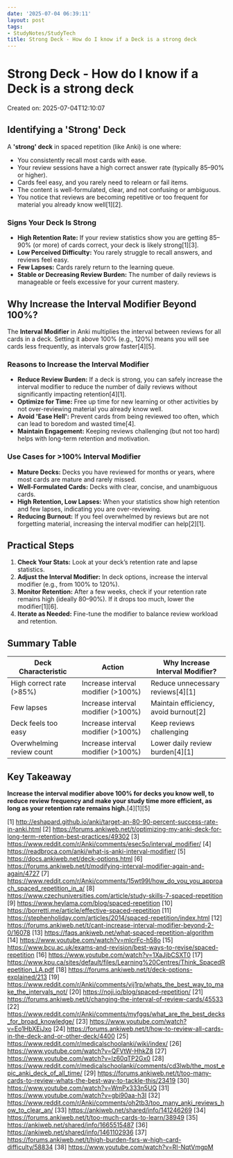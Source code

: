 ```yaml
---
date: '2025-07-04 06:39:11'
layout: post
tags:
- StudyNotes/StudyTech
title: Strong Deck - How do I know if a Deck is a strong deck
---
```


# Strong Deck - How do I know if a Deck is a strong deck
Created on: 2025-07-04T12:10:07

## Identifying a 'Strong' Deck

A **'strong' deck** in spaced repetition (like Anki) is one where:

- You consistently recall most cards with ease.
- Your review sessions have a high correct answer rate (typically 85–90% or higher).
- Cards feel easy, and you rarely need to relearn or fail items.
- The content is well-formulated, clear, and not confusing or ambiguous.
- You notice that reviews are becoming repetitive or too frequent for material you already know well[1][2].

### Signs Your Deck Is Strong

- **High Retention Rate:** If your review statistics show you are getting 85–90% (or more) of cards correct, your deck is likely strong[1][3].
- **Low Perceived Difficulty:** You rarely struggle to recall answers, and reviews feel easy.
- **Few Lapses:** Cards rarely return to the learning queue.
- **Stable or Decreasing Review Burden:** The number of daily reviews is manageable or feels excessive for your current mastery.

## Why Increase the Interval Modifier Beyond 100%?

The **Interval Modifier** in Anki multiplies the interval between reviews for all cards in a deck. Setting it above 100% (e.g., 120%) means you will see cards less frequently, as intervals grow faster[4][5].

### Reasons to Increase the Interval Modifier

- **Reduce Review Burden:** If a deck is strong, you can safely increase the interval modifier to reduce the number of daily reviews without significantly impacting retention[4][1].
- **Optimize for Time:** Free up time for new learning or other activities by not over-reviewing material you already know well.
- **Avoid 'Ease Hell':** Prevent cards from being reviewed too often, which can lead to boredom and wasted time[4].
- **Maintain Engagement:** Keeping reviews challenging (but not too hard) helps with long-term retention and motivation.

### Use Cases for >100% Interval Modifier

- **Mature Decks:** Decks you have reviewed for months or years, where most cards are mature and rarely missed.
- **Well-Formulated Cards:** Decks with clear, concise, and unambiguous cards.
- **High Retention, Low Lapses:** When your statistics show high retention and few lapses, indicating you are over-reviewing.
- **Reducing Burnout:** If you feel overwhelmed by reviews but are not forgetting material, increasing the interval modifier can help[2][1].

## Practical Steps

1. **Check Your Stats:** Look at your deck’s retention rate and lapse statistics.
2. **Adjust the Interval Modifier:** In deck options, increase the interval modifier (e.g., from 100% to 120%).
3. **Monitor Retention:** After a few weeks, check if your retention rate remains high (ideally 80–90%). If it drops too much, lower the modifier[1][6].
4. **Iterate as Needed:** Fine-tune the modifier to balance review workload and retention.

## Summary Table

| Deck Characteristic         | Action                                  | Why Increase Interval Modifier?         |
|----------------------------|------------------------------------------|-----------------------------------------|
| High correct rate (>85%)   | Increase interval modifier (>100%)       | Reduce unnecessary reviews[4][1]       |
| Few lapses                 | Increase interval modifier (>100%)       | Maintain efficiency, avoid burnout[2]  |
| Deck feels too easy        | Increase interval modifier (>100%)       | Keep reviews challenging                |
| Overwhelming review count  | Increase interval modifier (>100%)       | Lower daily review burden[4][1]        |

## Key Takeaway

**Increase the interval modifier above 100% for decks you know well, to reduce review frequency and make your study time more efficient, as long as your retention rate remains high.**[4][1][5]

[1] http://eshapard.github.io/anki/target-an-80-90-percent-success-rate-in-anki.html
[2] https://forums.ankiweb.net/t/optimizing-my-anki-deck-for-long-term-retention-best-practices/49302
[3] https://www.reddit.com/r/Anki/comments/esec5o/interval_modifier/
[4] https://readbroca.com/anki/what-is-anki-interval-modifier/
[5] https://docs.ankiweb.net/deck-options.html
[6] https://forums.ankiweb.net/t/modifying-interval-modifier-again-and-again/4727
[7] https://www.reddit.com/r/Anki/comments/15wt99l/how_do_you_you_approach_spaced_repetition_in_a/
[8] https://www.czechuniversities.com/article/study-skills-7-spaced-repetition
[9] https://www.heylama.com/blog/spaced-repetition
[10] https://borretti.me/article/effective-spaced-repetition
[11] https://stephenholiday.com/articles/2014/spaced-repetition/index.html
[12] https://forums.ankiweb.net/t/cant-increase-interval-modifier-beyond-2-0/16078
[13] https://faqs.ankiweb.net/what-spaced-repetition-algorithm
[14] https://www.youtube.com/watch?v=mlcrFc-h58o
[15] https://www.bcu.ac.uk/exams-and-revision/best-ways-to-revise/spaced-repetition
[16] https://www.youtube.com/watch?v=1XaJjbCSXT0
[17] https://www.kpu.ca/sites/default/files/Learning%20Centres/Think_SpacedRepetition_LA.pdf
[18] https://forums.ankiweb.net/t/deck-options-explained/213
[19] https://www.reddit.com/r/Anki/comments/vij1rp/whats_the_best_way_to_make_the_intervals_not/
[20] https://noji.io/blog/spaced-repetition/
[21] https://forums.ankiweb.net/t/changing-the-interval-of-review-cards/45533
[22] https://www.reddit.com/r/Anki/comments/myfggs/what_are_the_best_decks_for_broad_knowledge/
[23] https://www.youtube.com/watch?v=Eo1HbXEiJxo
[24] https://forums.ankiweb.net/t/how-to-review-all-cards-in-the-deck-and-or-other-deck/4400
[25] https://www.reddit.com/r/medicalschoolanki/wiki/index/
[26] https://www.youtube.com/watch?v=QFVtW-HhkZ8
[27] https://www.youtube.com/watch?v=lz60qTP2Gx0
[28] https://www.reddit.com/r/medicalschoolanki/comments/cd3lwb/the_most_epic_anki_deck_of_all_time/
[29] https://forums.ankiweb.net/t/too-many-cards-to-review-whats-the-best-way-to-tackle-this/23419
[30] https://www.youtube.com/watch?v=WmPx333n5UQ
[31] https://www.youtube.com/watch?v=gbi90aa-h3I
[32] https://www.reddit.com/r/Anki/comments/oh2tb3/too_many_anki_reviews_how_to_clear_an/
[33] https://ankiweb.net/shared/info/141246269
[34] https://forums.ankiweb.net/t/too-much-cards-to-learn/38949
[35] https://ankiweb.net/shared/info/1665515487
[36] https://ankiweb.net/shared/info/1461102936
[37] https://forums.ankiweb.net/t/high-burden-fsrs-w-high-card-difficulty/58834
[38] https://www.youtube.com/watch?v=RI-NqtVmgpM